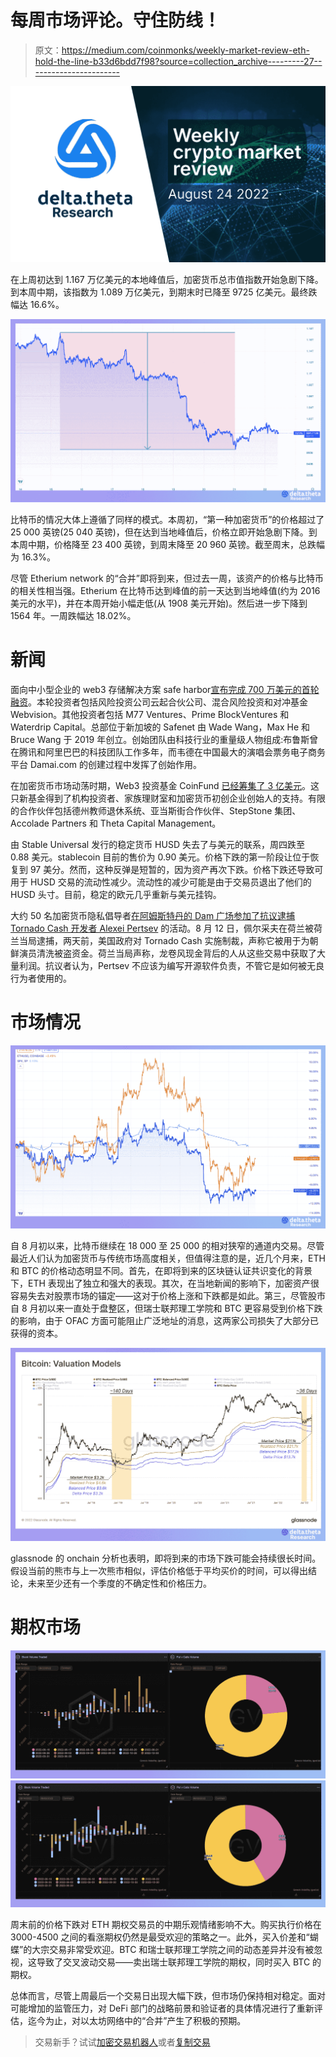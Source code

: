 # 每周市场评论。守住防线！

> 原文：<https://medium.com/coinmonks/weekly-market-review-eth-hold-the-line-b33d6bdd7f98?source=collection_archive---------27----------------------->

![](img/536bbb6d529350dbbd500e9293460c6d.png)

在上周初达到 1.167 万亿美元的本地峰值后，加密货币总市值指数开始急剧下降。到本周中期，该指数为 1.089 万亿美元，到期末时已降至 9725 亿美元。最终跌幅达 16.6%。

![](img/002ba20b47f57322281fc8d675b07496.png)

比特币的情况大体上遵循了同样的模式。本周初，“第一种加密货币”的价格超过了 25 000 英镑(25 040 英镑)，但在达到当地峰值后，价格立即开始急剧下降。到本周中期，价格降至 23 400 英镑，到周末降至 20 960 英镑。截至周末，总跌幅为 16.3%。

尽管 Etherium network 的“合并”即将到来，但过去一周，该资产的价格与比特币的相关性相当强。Etherium 在比特币达到峰值的前一天达到当地峰值(约为 2016 美元的水平)，并在本周开始小幅走低(从 1908 美元开始)。然后进一步下降到 1564 年。一周跌幅达 18.02%。

# 新闻

面向中小型企业的 web3 存储解决方案 safe harbor[宣布完成 700 万美元的首轮融资](https://member.fintech.global/2022/08/22/singapores-safeheron-bags-7m-pre-series-a/)。本轮投资者包括风险投资公司云起合伙公司、混合风险投资和对冲基金 Webvision。其他投资者包括 M77 Ventures、Prime BlockVentures 和 Waterdrip Capital。总部位于新加坡的 Safenet 由 Wade Wang，Max He 和 Bruce Wang 于 2019 年创立。创始团队由科技行业的重量级人物组成:布鲁斯曾在腾讯和阿里巴巴的科技团队工作多年，而韦德在中国最大的演唱会票务电子商务平台 Damai.com 的创建过程中发挥了创始作用。

在加密货币市场动荡时期，Web3 投资基金 CoinFund [已经筹集了 3 亿美元](https://www.coindesk.com/business/2022/08/17/crypto-investment-firm-coinfund-launches-300m-web3-fund/)。这只新基金得到了机构投资者、家族理财室和加密货币初创企业创始人的支持。有限的合作伙伴包括德州教师退休系统、亚当斯街合作伙伴、StepStone 集团、Accolade Partners 和 Theta Capital Management。

由 Stable Universal 发行的稳定货币 HUSD 失去了与美元的联系，周四跌至 0.88 美元。stablecoin 目前的售价为 0.90 美元。价格下跌的第一阶段让位于恢复到 97 美分。然而，这种反弹是短暂的，因为资产再次下跌。价格下跌还导致可用于 HUSD 交易的流动性减少。流动性的减少可能是由于交易员退出了他们的 HUSD 头寸。目前，稳定的欧元几乎重新与美元挂钩。

大约 50 名加密货币隐私倡导者[在阿姆斯特丹的 Dam 广场参加了抗议逮捕 Tornado Cash 开发者 Alexei Pertsev](https://www.theblock.co/post/164657/developers-family-protest-arrest-of-tornado-cash-developer-in-amsterdam) 的活动。8 月 12 日，佩尔采夫在荷兰被荷兰当局逮捕，两天前，美国政府对 Tornado Cash 实施制裁，声称它被用于为朝鲜演员清洗被盗资金。荷兰当局声称，龙卷风现金背后的人从这些交易中获取了大量利润。抗议者认为，Pertsev 不应该为编写开源软件负责，不管它是如何被无良行为者使用的。

# 市场情况

![](img/783e3e3798ea8b0c3318411f75db6d56.png)

自 8 月初以来，比特币继续在 18 000 至 25 000 的相对狭窄的通道内交易。尽管最近人们认为加密货币与传统市场高度相关，但值得注意的是，近几个月来，ETH 和 BTC 的价格动态明显不同。首先，在即将到来的区块链认证共识变化的背景下，ETH 表现出了独立和强大的表现。其次，在当地新闻的影响下，加密资产很容易失去对股票市场的锚定——这对于价格上涨和下跌都是如此。第三，尽管股市自 8 月初以来一直处于盘整区，但瑞士联邦理工学院和 BTC 更容易受到价格下跌的影响，由于 OFAC 方面可能阻止广泛地址的消息，这两家公司损失了大部分已获得的资本。

![](img/adb4895299aea747190b165a6250b7ac.png)

glassnode 的 onchain 分析也表明，即将到来的市场下跌可能会持续很长时间。假设当前的熊市与上一次熊市相似，评估价格低于平均买价的时间，可以得出结论，未来至少还有一个季度的不确定性和价格压力。

# 期权市场

![](img/2237813481e2c2d79f424c123fb61f28.png)![](img/ea205811f398dac7b5b266dcf01849d1.png)

周末前的价格下跌对 ETH 期权交易员的中期乐观情绪影响不大。购买执行价格在 3000-4500 之间的看涨期权仍然是最受欢迎的策略之一。此外，买入价差和“蝴蝶”的大宗交易非常受欢迎。BTC 和瑞士联邦理工学院之间的动态差异并没有被忽视，这导致了交叉波动交易——卖出瑞士联邦理工学院的期权，同时买入 BTC 的期权。

总体而言，尽管上周最后一个交易日出现大幅下跌，但市场仍保持相对稳定。面对可能增加的监管压力，对 DeFi 部门的战略前景和验证者的具体情况进行了重新评估，迄今为止，对以太坊网络中的“合并”产生了积极的预期。

> 交易新手？试试[加密交易机器人](/coinmonks/crypto-trading-bot-c2ffce8acb2a)或者[复制交易](/coinmonks/top-10-crypto-copy-trading-platforms-for-beginners-d0c37c7d698c)